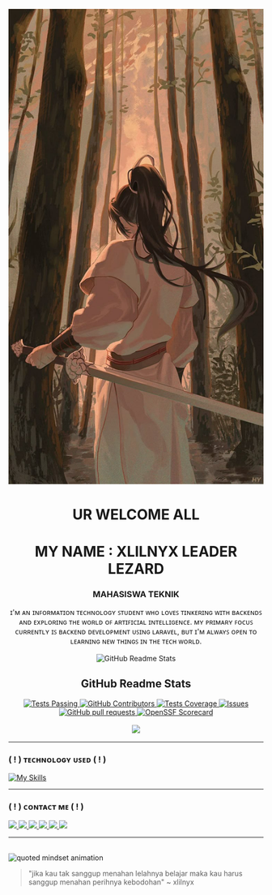 ![Header](img/18ef6e772c3889d018783fc15674484a.jpg)

<h1 align="center">UR WELCOME ALL</h1>
<h1 align="center">MY NAME : XLILNYX
LEADER LEZARD</h1>
<h3 align="center">MAHASISWA TEKNIK</h3>

<p align="center">ɪ'ᴍ ᴀɴ ɪɴꜰᴏʀᴍᴀᴛɪᴏɴ ᴛᴇᴄʜɴᴏʟᴏɢʏ ꜱᴛᴜᴅᴇɴᴛ ᴡʜᴏ ʟᴏᴠᴇꜱ ᴛɪɴᴋᴇʀɪɴɢ ᴡɪᴛʜ ʙᴀᴄᴋᴇɴᴅꜱ ᴀɴᴅ ᴇxᴘʟᴏʀɪɴɢ ᴛʜᴇ ᴡᴏʀʟᴅ ᴏꜰ ᴀʀᴛɪꜰɪᴄɪᴀʟ ɪɴᴛᴇʟʟɪɢᴇɴᴄᴇ. ᴍʏ ᴘʀɪᴍᴀʀʏ ꜰᴏᴄᴜꜱ ᴄᴜʀʀᴇɴᴛʟʏ ɪꜱ ʙᴀᴄᴋᴇɴᴅ ᴅᴇᴠᴇʟᴏᴘᴍᴇɴᴛ ᴜꜱɪɴɢ ʟᴀʀᴀᴠᴇʟ, ʙᴜᴛ ɪ'ᴍ ᴀʟᴡᴀʏꜱ ᴏᴘᴇɴ ᴛᴏ ʟᴇᴀʀɴɪɴɢ ɴᴇᴡ ᴛʜɪɴɢꜱ ɪɴ ᴛʜᴇ ᴛᴇᴄʜ ᴡᴏʀʟᴅ.</p>


<p align="center">
 <img width="100px" src="https://res.cloudinary.com/anuraghazra/image/upload/v1594908242/logo_ccswme.svg" align="center" alt="GitHub Readme Stats" />
 <h2 align="center">GitHub Readme Stats</h2>
</p>
</p>

 <p align="center">
  <a href="https://github.com/anuraghazra/github-readme-stats/actions">
    <img alt="Tests Passing" src="https://github.com/anuraghazra/github-readme-stats/workflows/Test/badge.svg" />
  </a>
  <a href="https://github.com/anuraghazra/github-readme-stats/graphs/contributors">
    <img alt="GitHub Contributors" src="https://img.shields.io/github/contributors/anuraghazra/github-readme-stats" />
  </a>
  <a href="https://codecov.io/gh/anuraghazra/github-readme-stats">
    <img alt="Tests Coverage" src="https://codecov.io/gh/anuraghazra/github-readme-stats/branch/master/graph/badge.svg" />
  </a>
  <a href="https://github.com/anuraghazra/github-readme-stats/issues">
    <img alt="Issues" src="https://img.shields.io/github/issues/anuraghazra/github-readme-stats?color=0088ff" />
  </a>
  <a href="https://github.com/anuraghazra/github-readme-stats/pulls">
    <img alt="GitHub pull requests" src="https://img.shields.io/github/issues-pr/anuraghazra/github-readme-stats?color=0088ff" />
  </a>
 
  <a href="https://securityscorecards.dev/viewer/?uri=github.com/anuraghazra/github-readme-stats">
    <img alt="OpenSSF Scorecard" src="https://api.securityscorecards.dev/projects/github.com/anuraghazra/github-readme-stats/badge" />
  </a>
  <br/>
  <br/>
  <a href="https://vercel.com?utm\_source=github\_readme\_stats\_team\&utm\_campaign=oss">
    <img src="https://files.catbox.moe/8n0rlg.jpg"/>
  </a>
</p>



---

### ( ! ) ᴛᴇᴄʜɴᴏʟᴏɢʏ ᴜꜱᴇᴅ ( ! ) 
[![My Skills](https://skillicons.dev/icons?i=javascript,html,css,cpp,laravel,python,php,nodejs,java,vim,git,github)](https://skillicons.dev)

---

### ( ! ) ᴄᴏɴᴛᴀᴄᴛ ᴍᴇ ( ! ) 

<p>
  <a href="https://instagram.com/-" target="_blank">
    <img src="https://img.shields.io/badge/-Instagram-E4405F?style=for-the-badge&logo=instagram&logoColor=white" />
  </a>
  <a href="faisalryu58@gmail.com">
    <img src="https://img.shields.io/badge/-Email-D14836?style=for-the-badge&logo=gmail&logoColor=white" />
  </a>
  <a href="https://wa.me/-" target="_blank">
    <img src="https://img.shields.io/badge/-WhatsApp-25D366?style=for-the-badge&logo=whatsapp&logoColor=white" />
  </a>
  <a href="https://facebook.com/-" target="_blank">
    <img src="https://img.shields.io/badge/-Facebook-1877F2?style=for-the-badge&logo=facebook&logoColor=white" />
  </a>
  <a href="https://t.me/xlilnyx" target="_blank">
    <img src="https://img.shields.io/badge/-Telegram-2CA5E0?style=for-the-badge&logo=telegram&logoColor=white" />
  </a>
  <a href="https://m.me/-" target="_blank">
    <img src="https://img.shields.io/badge/-Messenger-00B2FF?style=for-the-badge&logo=messenger&logoColor=white" />
  </a>
</p>

---

<br clear="both">

<img src="https://files.catbox.moe/zvf5j8.jpg" alt="quoted mindset animation" />

> "jika kau tak sanggup
menahan lelahnya belajar
maka kau harus
sanggup menahan perihnya kebodohan" ~ xlilnyx

